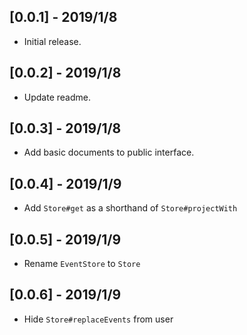 ## [0.0.1] - 2019/1/8

* Initial release.

## [0.0.2] - 2019/1/8

* Update readme.

## [0.0.3] - 2019/1/8

* Add basic documents to public interface.

## [0.0.4] - 2019/1/9

* Add `Store#get` as a shorthand of `Store#projectWith`

## [0.0.5] - 2019/1/9

* Rename `EventStore` to `Store`

## [0.0.6] - 2019/1/9

* Hide `Store#replaceEvents` from user

